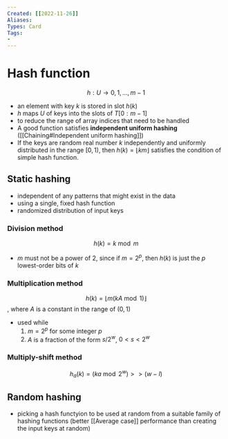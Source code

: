 ```yaml
---
Created: [[2022-11-26]]
Aliases: 
Types: Card
Tags: 
- 
---
```

# Hash function
$$h:U\rightarrow {0, 1, \dots, m-1}$$
- an element with key $k$ is stored in slot $h(k)$
- $h$ maps $U$ of keys into the slots of $T[0:m-1]$
- to reduce the range of array indices that need to be handled
- A good function satisfies **independent uniform hashing** ([[Chaining#Independent uniform hashing]])
- If the keys are random real number $k$ independently and uniformly distributed in the range $[0,1)$, then $h(k)=\lfloor km\rfloor$ satisfies the condition of simple hash function. 

## Static hashing
- independent of any patterns that might exist in the data
- using a single, fixed hash function
- randomized distribution of input keys
### Division method
$$h(k)=k\bmod m$$
- $m$ must not be a power of 2, since if $m=2^p$, then $h(k)$ is just the $p$ lowest-order bits of $k$
### Multiplication method
$$h(k)=\lfloor m(kA\bmod 1)\rfloor$$
, where $A$ is a constant in the range of $(0, 1)$
- used while 
  1. $m=2^p$ for some integer $p$
  2. $A$ is a fraction of the form $s/2^w$, $0<s<2^w$
### Multiply-shift method
$$h_a(k)=(ka\bmod2^w)>>(w-l)$$

## Random hashing
- picking a hash functyion to be used at random from a suitable family of hashing functions (better [[Average case]] performance than creating the input keys at random)

